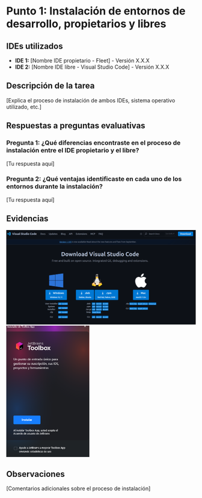 # Punto 1: Instalación de entornos de desarrollo, propietarios y libres

## IDEs utilizados
- **IDE 1:** [Nombre IDE propietario - Fleet] - Versión X.X.X
- **IDE 2:** [Nombre IDE libre - Visual Studio Code] - Versión X.X.X

## Descripción de la tarea
[Explica el proceso de instalación de ambos IDEs, sistema operativo utilizado, etc.]

## Respuestas a preguntas evaluativas

### Pregunta 1: ¿Qué diferencias encontraste en el proceso de instalación entre el IDE propietario y el libre?
[Tu respuesta aquí]

### Pregunta 2: ¿Qué ventajas identificaste en cada uno de los entornos durante la instalación?
[Tu respuesta aquí]

## Evidencias
![Instalación IDE 1](capturas/punto1_ide1_instalacion.png)
![Instalación IDE 2](capturas/punto1_ide2_instalacion.png)

## Observaciones
[Comentarios adicionales sobre el proceso de instalación]
